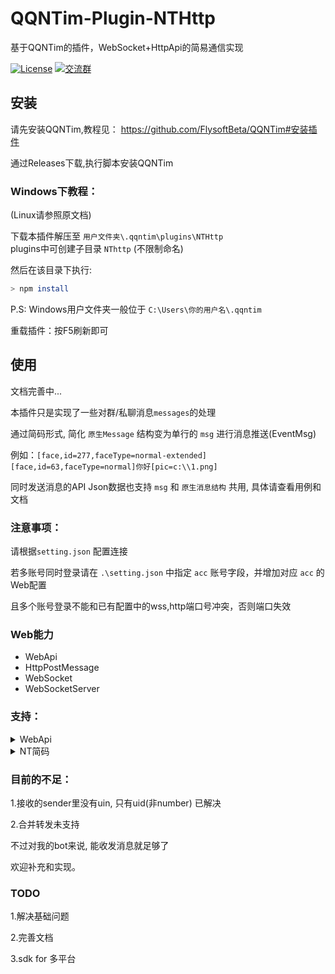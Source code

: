 # QQNTim-Plugin-NTHttp
基于QQNTim的插件，WebSocket+HttpApi的简易通信实现

[![License](https://img.shields.io/github/license/Rei1mu/QQNTim-Plugin-NTHttp)](https://github.com/Rei1mu/QQNTim-Plugin-NTHttp/blob/main/LICENSE)
[![交流群](https://img.shields.io/badge/%E4%BA%A4%E6%B5%81%E7%BE%A4-869292547-green.svg)](http://qm.qq.com/cgi-bin/qm/qr?_wv=1027&k=IKkd3kd-5DDj-zHzbx560sd0I1YJzxVA&authKey=Y%2BgAgle5%2BAFQoH3wSYXYXM7birylnjTJC8Q44c0d54IBjYa2iOpbq%2B7vXO7v53pg&noverify=0)


## 安装
请先安装QQNTim,教程见：
https://github.com/FlysoftBeta/QQNTim#安装插件

通过Releases下载,执行脚本安装QQNTim


### Windows下教程：
(Linux请参照原文档)

下载本插件解压至 `用户文件夹\.qqntim\plugins\NTHttp`  
plugins中可创建子目录 `NThttp` (不限制命名)

然后在该目录下执行:
```bash
> npm install
```

P.S: Windows用户文件夹一般位于 `C:\Users\你的用户名\.qqntim`

重载插件：按F5刷新即可




## 使用

文档完善中...

本插件只是实现了一些对群/私聊消息`messages`的处理

通过简码形式, 简化 `原生Message` 结构变为单行的 `msg` 进行消息推送(EventMsg)

例如：`[face,id=277,faceType=normal-extended][face,id=63,faceType=normal]你好[pic=c:\\1.png]`

同时发送消息的API Json数据也支持 `msg` 和 `原生消息结构` 共用, 具体请查看用例和文档

### 注意事项：
请根据`setting.json` 配置连接

若多账号同时登录请在 `.\setting.json` 中指定 `acc` 账号字段，并增加对应 `acc` 的Web配置

且多个账号登录不能和已有配置中的wss,http端口号冲突，否则端口失效


### Web能力

- WebApi
- HttpPostMessage
- WebSocket
- WebSocketServer



### 支持：
<details>
<summary>WebApi</summary>

#### WebApi

| 功能                      | API                    | 指令(Ws_Json.op)  |
| ------------------------  | ---------------------- | ----------------------|
| [取自身信息]                 | /bot     | bot |
| [发送消息]                 | /smsg                  | smsg |
| [上传图片]                 | /uploadPic             | uploadPic |
| [获取图片]                 | /gpic                  | gpic |
| [获取音频]                 | /gau                  | gau |
| [撤回消息]                 | /revokeMessageById     | revokeMessageById |
| [取好友列表]                 | /friendList     | friendList |
| [取群列表]                 | /groupList     | groupList |

[取自身信息]: https://github.com/Rei1mu/QQNTim-Plugin-NTHttp/blob/main/help/Api.md
[发送消息]: https://github.com/Rei1mu/QQNTim-Plugin-NTHttp/blob/main/help/Api.md
[上传图片]: https://github.com/Rei1mu/QQNTim-Plugin-NTHttp/blob/main/help/Api.md
[获取图片]: https://github.com/Rei1mu/QQNTim-Plugin-NTHttp/blob/main/help/Api.md
[获取音频]: https://github.com/Rei1mu/QQNTim-Plugin-NTHttp/blob/main/help/Api.md
[撤回消息]: https://github.com/Rei1mu/QQNTim-Plugin-NTHttp/blob/main/help/Api.md
[取好友列表]: https://github.com/Rei1mu/QQNTim-Plugin-NTHttp/blob/main/help/Api.md
[取群列表]: https://github.com/Rei1mu/QQNTim-Plugin-NTHttp/blob/main/help/Api.md

</details>

<details>
<summary>NT简码</summary>

#### 为方便理解, 暂定为 NT码

| 功能                     | NT码                    | 解释 |
| ------------------------ | ---------------------- | ----------------------|
| [@某人]                     | [@uid]                            | 当前仅能根据uid @某人, 而非uin|
| [本地图片]                 |[pic=C:\1.png]                    | 本地任意路径图片 |
| [网络图片]                 |[pic=http://114.514.19.19/1.png]  | 支持图片url |
| [本地音频]                |[audio=C:\1.amr]     id              | 本地音频文件 |
| [表情]                 |[face,Id=index,faceType=type]  | 普通表情 |
| [大表情]                |[bigFace,id={},name={},hash={},flag={}]                   | stickers |
| [回复]                    | [reply,msgSeq=114514]             | 回复括号里面的每个参数都挺重要的,不方便拿开 |


[@某人]: https://github.com/Rei1mu/QQNTim-Plugin-NTHttp/blob/main/help/Api.md
[本地图片]: https://github.com/Rei1mu/QQNTim-Plugin-NTHttp/blob/main/help/Api.md
[网络图片]: https://github.com/Rei1mu/QQNTim-Plugin-NTHttp/blob/main/help/Api.md
[本地音频]: https://github.com/Rei1mu/QQNTim-Plugin-NTHttp/blob/main/help/Api.md
[表情]: https://github.com/Rei1mu/QQNTim-Plugin-NTHttp/blob/main/help/Api.md
[大表情]: https://github.com/Rei1mu/QQNTim-Plugin-NTHttp/blob/main/help/Api.md
[回复]: https://github.com/Rei1mu/QQNTim-Plugin-NTHttp/blob/main/help/Api.md

</details>




### 目前的不足：
1.接收的sender里没有uin, 只有uid(非number) 已解决

2.合并转发未支持

不过对我的bot来说, 能收发消息就足够了

欢迎补充和实现。

### TODO
1.解决基础问题

2.完善文档

3.sdk for 多平台
